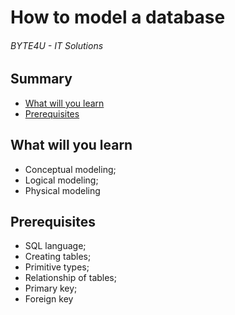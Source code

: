# How to model a database
###### BYTE4U - IT Solutions

## Summary
- [What will you learn](#What-will-you-learn)
- [Prerequisites](#Prerequisites)
  
## What will you learn
- Conceptual modeling;
- Logical modeling;
- Physical modeling

## Prerequisites

- SQL language;
- Creating tables;
- Primitive types;
- Relationship of tables;
- Primary key;
- Foreign key

